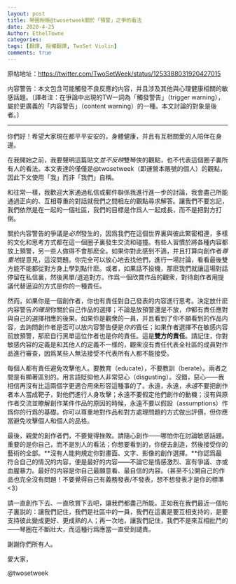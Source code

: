 ```yaml
---
layout: post
title: 琴圈粉帳@twosetweek關於「預警」之爭的看法
date: 2020-4-25
Author: EthelTowne
categories: 
tags: [翻譯, 授權翻譯, TwoSet Violin]
comments: true
--- 
```


原帖地址：<https://twitter.com/TwoSetWeek/status/1253388031920427015>

内容警告：本文包含可能觸發不良反應的内容，并且涉及其他與心理健康相關的敏感話題。〔譯者注：在爭論中出現的TW一詞為「觸發警告」（trigger warning），屬於更廣義的「内容警告」（content warning）的一種。本文討論的對象是後者。〕

* * *

你們好！希望大家現在都平平安安的，身體健康，并且有互相關愛的人陪伴在身邊。

在我開始之前，我要聲明這篇貼文*並不反映*雙琴俠的觀點，也不代表這個圈子裏所有人的看法。本文表達的僅僅是@twosetweek（即運營本賬號的個人）的觀點，因此下文使用「我」而非「我們」自稱。

和往常一樣，我歡迎大家通過私信或郵件聯係我進行進一步的討論，我會盡己所能通過正向的、互相尊重的對話就我們之間相左的觀點尋求解答。讓我們不要忘記，我們依然是在一起的一個社區，我們的目標是作爲人一起成長，而不是把對方打倒。

關於内容警告的爭議是*必然*發生的，因爲我們在這個世界裏與彼此緊密相連，多樣的文化和思考方式都在這一個圈子裏發生交流和碰撞。有些人習慣於將各種内容都放上預警，另一些人做得不會那麽全。如果你對此感到不適，并且打算向創作者*尊重地*提意見，這沒問題。你完全可以放心地去找他們，進行一場討論，看看最後雙方能不能都從對方身上學到點什麽。或者，如果話不投機，那麽我們就讓這場對話停留在私信裏，然後黑單/退追對方。作爲一個欣賞作品的觀衆，對待創作者用提議代替逼迫的方式是你的一種責任。

然而，如果你是一個創作者，你也有責任對自己發表的内容進行思考。決定放什麽内容警告*的確是*你關於自己作品的選擇；不論是放預警還是不放，*你*都有責任應對與自己的選擇相應的後果。如果你是觀衆的一員，并且看到了你不願看到的作品内容，去詢問創作者是否可以放内容警告便是*你的*責任；如果作者選擇不在敏感内容前放預警，那麽自行黑單這位作者也是你的責任。這是**雙方的責任**。請記住，你對敏感内容的定義是和其他人的定義不一樣的，觀衆沒有責任代表全社區的成員對作品進行審查，因爲某些人無法接受不代表所有人都不能接受。

每個人都有責任避免攻擊他人。要教育（educate），不要教訓（berate）。兩者之間是有顯著區別的。用言語貶抑他人非常惡心（disgusting）。沒錯，惡心——我相信再沒有比這兩個字更適合用來形容這種事的了。永遠，永遠，*永遠*不要把創作者本人當成靶子，對他們進行人身攻擊；永遠不要假定他們創作的動機；沒有與原作者交流並瞭解創作某件作品的原因的時候，永遠不要以假設（assumptions）作爲你的行爲的基礎。你可以尊重地對作品和對方處理問題的方式做出評價，但你應當避免攻擊個人和個人的品格。

最後，親愛的創作者們，不要覺得挫敗。請隨心創作——哪怕你在討論敏感話題。重要的是你自己，而不是別人的看法；你想要看到的，你便去創造，然後接受你的藝術的全部。**沒有人能夠規定你對畫面、文字、影像的創作選擇。**你認爲最符合自己的情況的内容，便是最好的内容——不論它是情感激烈、富有爭議、亦或血腥暴力。最好的内容是你自己最願意看、最自信的内容。（甚至不公開自己的作品也完全沒有問題！不要覺得自己有義務發表/不發表，想不想發表才是你的標準<3）

請一直創作下去、一直欣賞下去吧，讓我們都盡己所能。正如我在我們最近一個帖子裏説的：讓我們記住，我們是社區中的一員，我們在這裏是要互相支持的，是要支持彼此變成更好、更成熟的人；再一次地，讓我們記住，我們不是來互相批鬥的——琴圈在不斷壯大，而這種行爲應當一直受到譴責。

謝謝你們所有人。

愛大家，

@twosetweek

